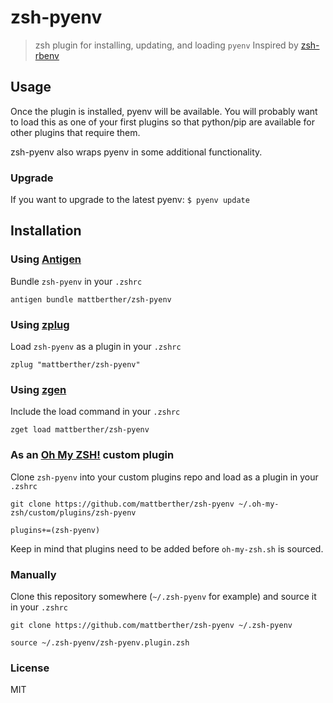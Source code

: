 # zsh-pyenv
> zsh plugin for installing, updating, and loading `pyenv`
> Inspired by [zsh-rbenv](https://github.com/cswl/zsh-rbenv)

## Usage
Once the plugin is installed, pyenv will be available. You will probably want to load this as one of your first plugins so that python/pip are available for other plugins that require them.

zsh-pyenv also wraps pyenv in some additional functionality.

### Upgrade
If you want to upgrade to the latest pyenv: `$ pyenv update`

## Installation

### Using [Antigen](https://github.com/zsh-users/antigen)
Bundle `zsh-pyenv` in your `.zshrc`

```
antigen bundle mattberther/zsh-pyenv
```

### Using [zplug](https://github.com/b4b4r07/zplug)
Load `zsh-pyenv` as a plugin in your `.zshrc`

```
zplug "mattberther/zsh-pyenv"
```

### Using [zgen](https://github.com/tarjoilija/zgen)
Include the load command in your `.zshrc`

```
zget load mattberther/zsh-pyenv
```

### As an [Oh My ZSH!](https://github.com/robbyrussell/oh-my-zsh) custom plugin
Clone `zsh-pyenv` into your custom plugins repo and load as a plugin in your `.zshrc`

```shell
git clone https://github.com/mattberther/zsh-pyenv ~/.oh-my-zsh/custom/plugins/zsh-pyenv
```

```
plugins+=(zsh-pyenv)
```

Keep in mind that plugins need to be added before `oh-my-zsh.sh` is sourced.

### Manually
Clone this repository somewhere (`~/.zsh-pyenv` for example) and source it in your `.zshrc`

```shell
git clone https://github.com/mattberther/zsh-pyenv ~/.zsh-pyenv
```

```
source ~/.zsh-pyenv/zsh-pyenv.plugin.zsh
```

### License

MIT
